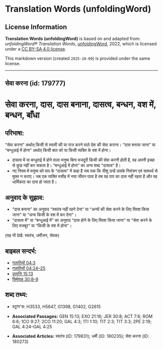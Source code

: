 # Translation Words (unfoldingWord)

## License Information

**Translation Words (unfoldingWord)** is based on and adapted from: _unfoldingWord® Translation Words_, [unfoldingWord](https://unfoldingword.org/utw), 2022, which is licensed under a [CC BY-SA 4.0 license](https://creativecommons.org/licenses/by-sa/4.0/legalcode.en).

This markdown version (created `2025-10-09`) is provided under the same license.



--------------------------------

## सेवा करना (id: 179777)

सेवा करना, दास, दास बनाना, दासत्व, बन्धन, वश में, बन्धन, बाँधा
==============================================================

परिभाषा:
--------

“सेवा करना” अर्थात् किसी से स्वामी की या राज करने वाले देश की सेवा कराना। “दास बनाया जाना” या “बन्धुआई में होना” अर्थात् किसी बात को या किसी व्यक्ति के वश में होना।

* दासत्व में या बन्धुवाई में होने वाला मनुष्य बिना मजदूरी किसी की सेवा करनी होती है, वह अपनी इच्छा से कुछ नहीं कर सकता है। “बन्धुआई में होना” का अन्य शब्द "दासत्व" है।
* नए नियम में मनुष्य को पाप के “दासत्व” में कहा है जब तक कि यीशु उन्हें उसके नियंत्रण एवं सामर्थ्य से मुक्त न कराए। जब एक व्यक्ति मसीह में नया जीवन पाता है तब वह पाप का दास नहीं रहता है और वह धार्मिकता का दास हो जाता है।

अनुवाद के सुझाव:
----------------

* “दास बनाना” का अनुवाद “स्वतंत्र नहीं रहने देना” या “अन्यों की सेवा करने के लिए विवश किया जाना” या “अन्य किसी के वश में कर देना”।
* “दासत्व में” या “बन्धुआई में” का अनुवाद “दास होने के लिए विवश किया जाना” या “सेवा करने के लिए मजबूर” या “किसी के वश में होना”।

(यह भी देखें: स्वतंत्र, धर्मीजन, सेवक)

बाइबल सन्दर्भ:
--------------

* [गलातियों 04:3](https://ref.ly/Gal4:3)
* [गलातियों 04:24–25](https://ref.ly/Gal4:24-Gal4:25)
* [उत्पत्ति 15:13](https://ref.ly/Gen15:13)
* [यिर्मयाह 30:8–9](https://ref.ly/Jer30:8-Jer30:9)

शब्द तथ्य:
----------

* स्ट्रांग'स: H3533, H5647, G1398, G1402, G2615

* **Associated Passages:** GEN 15:13; EXO 21:16; JER 30:8; ACT 7:6; ROM 6:6; 1CO 9:27; 2CO 11:20; GAL 4:3; 1TI 1:10; TIT 2:3; TIT 3:3; 2PE 2:19; GAL 4:24–GAL 4:25
* **Associated Articles:** स्वतंत्र (ID: 179831); धर्मी (ID: 180235); सेवा करना (ID: 180273)


